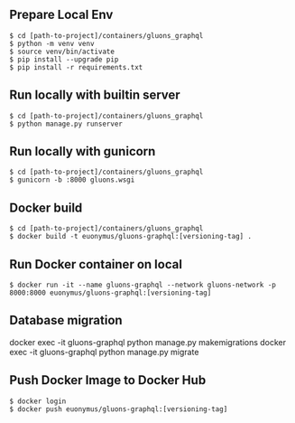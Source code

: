 
## Prepare Local Env

```
$ cd [path-to-project]/containers/gluons_graphql
$ python -m venv venv
$ source venv/bin/activate
$ pip install --upgrade pip
$ pip install -r requirements.txt

```

## Run locally with builtin server

```
$ cd [path-to-project]/containers/gluons_graphql
$ python manage.py runserver
```

## Run locally with gunicorn

```
$ cd [path-to-project]/containers/gluons_graphql
$ gunicorn -b :8000 gluons.wsgi
```


## Docker build

```
$ cd [path-to-project]/containers/gluons_graphql
$ docker build -t euonymus/gluons-graphql:[versioning-tag] .
```

## Run Docker container on local

```
$ docker run -it --name gluons-graphql --network gluons-network -p 8000:8000 euonymus/gluons-graphql:[versioning-tag]
```

## Database migration

docker exec -it gluons-graphql python manage.py makemigrations
docker exec -it gluons-graphql python manage.py migrate


## Push Docker Image to Docker Hub

```
$ docker login
$ docker push euonymus/gluons-graphql:[versioning-tag]
```

